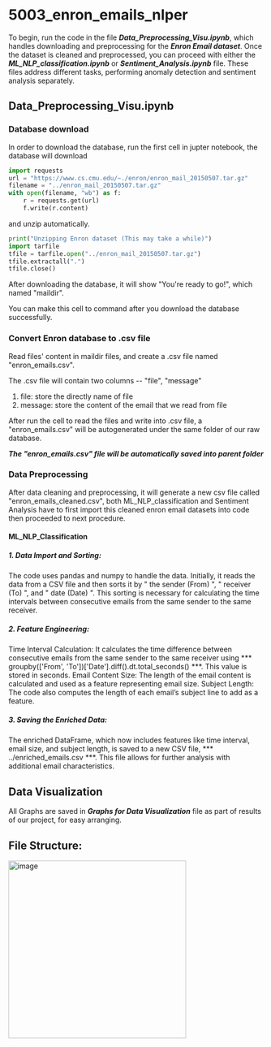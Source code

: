 # 5003_enron_emails_nlper

To begin, run the code in the file ***Data_Preprocessing_Visu.ipynb***, which handles downloading and preprocessing for the ***Enron Email dataset***. Once the dataset is cleaned and preprocessed, you can proceed with either the ***ML_NLP_classification.ipynb*** or ***Sentiment_Analysis.ipynb*** file. These files address different tasks, performing anomaly detection and sentiment analysis separately.

## Data_Preprocessing_Visu.ipynb
### Database download

In order to download the database, run the first cell in jupter notebook, the database will download
```python
import requests
url = "https://www.cs.cmu.edu/~./enron/enron_mail_20150507.tar.gz"
filename = "../enron_mail_20150507.tar.gz"
with open(filename, "wb") as f:
    r = requests.get(url)
    f.write(r.content)
```
and unzip automatically.
```python
print("Unzipping Enron dataset (This may take a while)")
import tarfile
tfile = tarfile.open("../enron_mail_20150507.tar.gz")
tfile.extractall(".")
tfile.close()
```
After downloading the database, it will show "You're ready to go!", which named "maildir".

You can make this cell to command after you download the database successfully.

### Convert Enron database to .csv file

Read files' content in maildir files, and create a .csv file named "enron_emails.csv".

The .csv file will contain two columns -- "file", "message"

1. file: store the directly name of file
2. message: store the content of the email that we read from file

After run the cell to read the files and write into .csv file, a "enron_emails.csv" will be autogenerated under the same folder of our raw database.

**_The "enron_emails.csv" file will be automatically saved into parent folder_**

### Data Preprocessing

After data cleaning and preprocessing, it will generate a new csv file called "enron_emails_cleaned.csv", both ML_NLP_classification and Sentiment Analysis have to first import this cleaned enron email datasets into code then proceeded to next procedure.

#### ML_NLP_Classification

##### 1. Data Import and Sorting: 

The code uses pandas and numpy to handle the data. Initially, it reads the data from a CSV file and then sorts it by " the sender (From) ", " receiver (To) ", and " date (Date) ". This sorting is necessary for calculating the time intervals between consecutive emails from the same sender to the same receiver.

##### 2. Feature Engineering:

Time Interval Calculation: It calculates the time difference between consecutive emails from the same sender to the same receiver using *** groupby(['From', 'To'])['Date'].diff().dt.total_seconds() ***. This value is stored in seconds.
Email Content Size: The length of the email content is calculated and used as a feature representing email size.
Subject Length: The code also computes the length of each email’s subject line to add as a feature.

##### 3. Saving the Enriched Data: 

The enriched DataFrame, which now includes features like time interval, email size, and subject length, is saved to a new CSV file, *** ../enriched_emails.csv ***. This file allows for further analysis with additional email characteristics.

## Data Visualization 

All Graphs are saved in ***Graphs for Data Visualization*** file as part of results of our project, for easy arranging. 

## File Structure:

<img width="350" alt="image" src="https://github.com/user-attachments/assets/b70d879b-1e89-4a57-a8a7-d2daa7873403">



